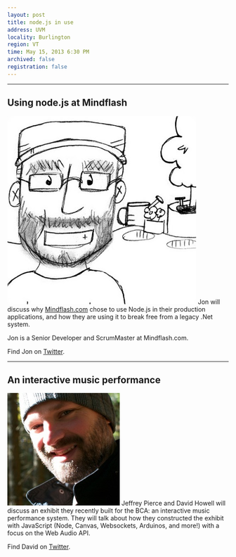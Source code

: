 ```yaml
---
layout: post
title: node.js in use
address: UVM
locality: Burlington
region: VT
time: May 15, 2013 6:30 PM
archived: false
registration: false
---
```


---

## Using node.js at Mindflash
![Jon Sullivan](/images/speakers/jon_sullivan.jpg)
Jon will discuss why [Mindflash.com](http://mindflash.com/) chose to use Node.js in their production applications, and how they are using it to break free from a legacy .Net system.

Jon is a Senior Developer and ScrumMaster at Mindflash.com.

Find Jon on [Twitter](https://twitter.com/scrumlord).

---
## An interactive music performance
![David Howell](/images/speakers/david_howell.jpg)
Jeffrey Pierce and David Howell will discuss an exhibit they recently built for the BCA: an interactive music performance system. They will talk about how they constructed the exhibit with JavaScript (Node, Canvas, Websockets, Arduinos, and more!) with a focus on the Web Audio API.

Find David on [Twitter](https://twitter.com/dehowell).
